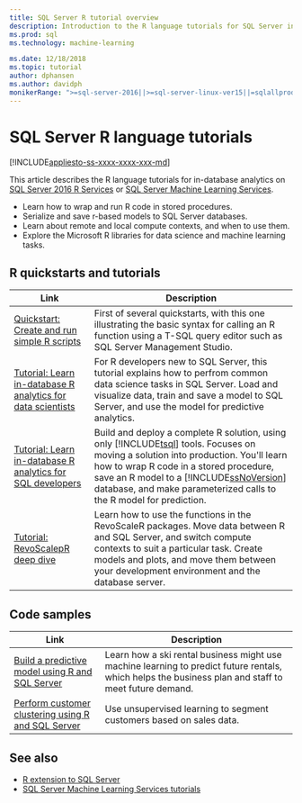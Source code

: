 ```yaml
---
title: SQL Server R tutorial overview
description: Introduction to the R language tutorials for SQL Server in-database analytics.
ms.prod: sql
ms.technology: machine-learning

ms.date: 12/18/2018  
ms.topic: tutorial
author: dphansen
ms.author: davidph
monikerRange: ">=sql-server-2016||>=sql-server-linux-ver15||=sqlallproducts-allversions"
---
```

# SQL Server R language tutorials
[!INCLUDE[appliesto-ss-xxxx-xxxx-xxx-md](../../includes/appliesto-ss-xxxx-xxxx-xxx-md.md)]

This article describes the R language tutorials for in-database analytics on [SQL Server 2016 R Services](../install/sql-r-services-windows-install.md) or [SQL Server Machine Learning Services](../install/sql-machine-learning-services-windows-install.md).

+ Learn how to wrap and run R code in stored procedures.
+ Serialize and save r-based models to SQL Server databases.
+ Learn about remote and local compute contexts, and when to use them.
+ Explore the Microsoft R libraries for data science and machine learning tasks.

<a name="bkmk_sqltutorials"></a>

## R quickstarts and tutorials

| Link | Description |
|------|-------------|
| [Quickstart: Create and run simple R scripts](quickstart-r-create-script.md) | First of several quickstarts, with this one illustrating the basic syntax for calling an R function using a T-SQL query editor such as SQL Server Management Studio. |
| [Tutorial: Learn in-database R analytics for data scientists](../tutorials/walkthrough-data-science-end-to-end-walkthrough.md) | For R developers new to SQL Server, this tutorial explains how to perfrom common data science tasks in SQL Server. Load and visualize data, train and save a model to SQL Server, and use the model for predictive analytics. |
| [Tutorial: Learn in-database R analytics for SQL developers](../tutorials/sqldev-in-database-r-for-sql-developers.md) | Build and deploy a complete R solution, using only [!INCLUDE[tsql](../../includes/tsql-md.md)] tools. Focuses on moving a solution into production. You'll learn how to wrap R code in a stored procedure, save an R model to a [!INCLUDE[ssNoVersion](../../includes/ssnoversion-md.md)] database, and make parameterized calls to the R model for prediction. |
| [Tutorial: RevoScalepR deep dive](deepdive-data-science-deep-dive-using-the-revoscaler-packages.md) | Learn how to use the functions in the RevoScaleR packages. Move data between R and SQL Server, and switch compute contexts to suit a particular task. Create models and plots, and move them between your development environment and the database server. |

<a name ="bkmk_samples"></a>

## Code samples

| Link | Description |
|------|-------------|
| [Build a predictive model using R and SQL Server](https://microsoft.github.io/sql-ml-tutorials/R/rentalprediction) | Learn how a ski rental business might use machine learning to predict future rentals, which helps the business plan and staff to meet future demand. |
| [Perform customer clustering using R and SQL Server](https://microsoft.github.io/sql-ml-tutorials/R/customerclustering/) | Use unsupervised learning to segment customers based on sales data. |

## See also

+ [R extension to SQL Server](../concepts/extension-r.md)
+ [SQL Server Machine Learning Services tutorials](machine-learning-services-tutorials.md)

